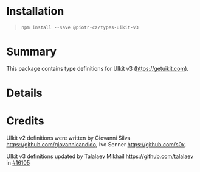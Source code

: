 # Installation
> `npm install --save @piotr-cz/types-uikit-v3`

# Summary
This package contains type definitions for UIkit v3 (https://getuikit.com).

# Details

# Credits

UIkit v2 definitions were written by Giovanni Silva <https://github.com/giovannicandido>, Ivo Senner <https://github.com/s0x>.

UIkit v3 definitions updated by Talalaev Mikhail https://github.com/talalaev in [#16105](https://github.com/DefinitelyTyped/DefinitelyTyped/pull/16105)
